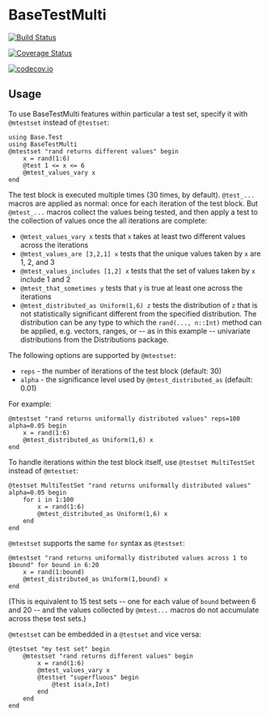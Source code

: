 # BaseTestMulti

[![Build Status](https://travis-ci.org/simonpoulding/BaseTestMulti.jl.svg?branch=master)](https://travis-ci.org/simonpoulding/BaseTestMulti.jl)

[![Coverage Status](https://coveralls.io/repos/simonpoulding/BaseTestMulti.jl/badge.svg?branch=master&service=github)](https://coveralls.io/github/simonpoulding/BaseTestMulti.jl?branch=master)

[![codecov.io](http://codecov.io/github/simonpoulding/BaseTestMulti.jl/coverage.svg?branch=master)](http://codecov.io/github/simonpoulding/BaseTestMulti.jl?branch=master)


## Usage

To use BaseTestMulti features within particular a test set, specify it with `@mtestset` instead of `@testset`:

	using Base.Test
	using BaseTestMulti
	@mtestset "rand returns different values" begin
		x = rand(1:6)
		@test 1 <= x <= 6
		@mtest_values_vary x
	end

The test block is executed multiple times (30 times, by default).  `@test_...` macros are applied as normal: once for each iteration of the test block.  But `@mtest_...` macros collect the values being tested, and then apply a test to the collection of values once the all iterations are complete:

* `@mtest_values_vary x` tests that `x` takes at least two different values across the iterations
* `@mtest_values_are [3,2,1] x` tests that the unique values taken by `x` are 1, 2, and 3
* `@mtest_values_includes [1,2] x` tests that the set of values taken by `x` include 1 and 2
* `@mtest_that_sometimes y` tests that `y` is true at least one across the iterations
* `@mtest_distributed_as Uniform(1,6) z` tests the distribution of `z` that is not statistically significant different from the specified distribution.  The distribution can be any type to which the `rand(..., n::Int)` method can be applied, e.g. vectors, ranges, or -- as in this example -- univariate distributions from the Distributions package.

The following options are supported by `@mtestset`:

* `reps` - the number of iterations of the test block (default: 30)
* `alpha` - the significance level used by `@mtest_distributed_as` (default: 0.01)

For example:

	@mtestset "rand returns uniformally distributed values" reps=100 alpha=0.05 begin
		x = rand(1:6)
		@mtest_distributed_as Uniform(1,6) x
	end

To handle iterations within the test block itself, use `@testset MultiTestSet` instead of `@mtestset`:

	@testset MultiTestSet "rand returns uniformally distributed values" alpha=0.05 begin
		for i in 1:100
			x = rand(1:6)
			@mtest_distributed_as Uniform(1,6) x
		end
	end

`@mtestset` supports the same `for` syntax as `@testset`:

	@mtestset "rand returns uniformally distributed values across 1 to $bound" for bound in 6:20
		x = rand(1:bound)
		@mtest_distributed_as Uniform(1,bound) x
	end

(This is equivalent to 15 test sets -- one for each value of `bound` between 6 and 20 -- and the values collected by `@mtest...` macros do not accumulate across these test sets.) 

`@mtestset` can be embedded in a `@testset` and vice versa:

	@testset "my test set" begin
		@mtestset "rand returns different values" begin
			x = rand(1:6)
			@mtest_values_vary x
			@testset "superfluous" begin
				@test isa(x,Int)
			end
		end
	end

